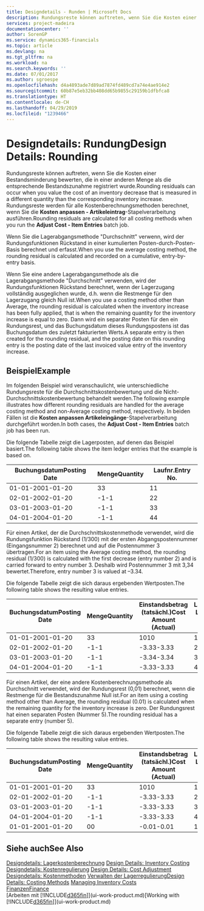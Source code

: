 ```yaml
---
title: Designdetails - Runden | Microsoft Docs
description: Rundungsreste können auftreten, wenn Sie die Kosten einer Bestandsminderung bewerten, die in einer anderen Menge als die entsprechende Bestandszunahme registriert wurde. Rundungsreste werden für alle Kostenberechnungsmethoden berechnet, wenn Sie die **Kosten anpassen - Artikeleintrag**-Stapelverarbeitung ausführen.
services: project-madeira
documentationcenter: ''
author: SorenGP
ms.service: dynamics365-financials
ms.topic: article
ms.devlang: na
ms.tgt_pltfrm: na
ms.workload: na
ms.search.keywords: ''
ms.date: 07/01/2017
ms.author: sgroespe
ms.openlocfilehash: d4a4893ade7d89ad7874fd489cd7a74e4ae914e2
ms.sourcegitcommit: 60b87e5eb32bb408dd65b9855c29159b1dfbfca8
ms.translationtype: HT
ms.contentlocale: de-CH
ms.lasthandoff: 04/29/2019
ms.locfileid: "1239466"
---
```

# <a name="design-details-rounding"></a><span data-ttu-id="2b11d-104">Designdetails: Rundung</span><span class="sxs-lookup"><span data-stu-id="2b11d-104">Design Details: Rounding</span></span>
<span data-ttu-id="2b11d-105">Rundungsreste können auftreten, wenn Sie die Kosten einer Bestandsminderung bewerten, die in einer anderen Menge als die entsprechende Bestandszunahme registriert wurde.</span><span class="sxs-lookup"><span data-stu-id="2b11d-105">Rounding residuals can occur when you value the cost of an inventory decrease that is measured in a different quantity than the corresponding inventory increase.</span></span> <span data-ttu-id="2b11d-106">Rundungsreste werden für alle Kostenberechnungsmethoden berechnet, wenn Sie die **Kosten anpassen - Artikeleintrag**-Stapelverarbeitung ausführen.</span><span class="sxs-lookup"><span data-stu-id="2b11d-106">Rounding residuals are calculated for all costing methods when you run the **Adjust Cost - Item Entries** batch job.</span></span>  

 <span data-ttu-id="2b11d-107">Wenn Sie die Lagerabgangsmethode "Durchschnitt" verwenn, wird der Rundungsfunktionen Rückstand in einer kumulierten Posten-durch-Posten-Basis berechnet und erfasst.</span><span class="sxs-lookup"><span data-stu-id="2b11d-107">When you use the average costing method, the rounding residual is calculated and recorded on a cumulative, entry-by-entry basis.</span></span>  

 <span data-ttu-id="2b11d-108">Wenn Sie eine andere Lagerabgangsmethode als die Lagerabgangsmethode "Durchschnitt" verwenden, wird der Rundungsfunktionen Rückstand berechnet, wenn der Lagerzugang vollständig ausgeglichen wurde, d.h. wenn die Restmenge für den Lagerzugang gleich Null ist.</span><span class="sxs-lookup"><span data-stu-id="2b11d-108">When you use a costing method other than Average, the rounding residual is calculated when the inventory increase has been fully applied, that is when the remaining quantity for the inventory increase is equal to zero.</span></span> <span data-ttu-id="2b11d-109">Dann wird ein separater Posten für den ein Rundungsrest, und das Buchungsdatum dieses Rundungspostens ist das Buchungsdatum des zuletzt fakturierten Werts.</span><span class="sxs-lookup"><span data-stu-id="2b11d-109">A separate entry is then created for the rounding residual, and the posting date on this rounding entry is the posting date of the last invoiced value entry of the inventory increase.</span></span>  

## <a name="example"></a><span data-ttu-id="2b11d-110">Beispiel</span><span class="sxs-lookup"><span data-stu-id="2b11d-110">Example</span></span>  
 <span data-ttu-id="2b11d-111">Im folgenden Beispiel wird veranschaulicht, wie unterschiedliche Rundungsreste für die Durchschnittskostenbewertung und die Nicht-Durchschnittskostenbewertung behandelt werden.</span><span class="sxs-lookup"><span data-stu-id="2b11d-111">The following example illustrates how different rounding residuals are handled for the average costing method and non-Average costing method, respectively.</span></span> <span data-ttu-id="2b11d-112">In beiden Fällen ist die **Kosten anpassen Artikeleingänge**-Stapelverarbeitung durchgeführt worden.</span><span class="sxs-lookup"><span data-stu-id="2b11d-112">In both cases, the **Adjust Cost - Item Entries** batch job has been run.</span></span>  

 <span data-ttu-id="2b11d-113">Die folgende Tabelle zeigt die Lagerposten, auf denen das Beispiel basiert.</span><span class="sxs-lookup"><span data-stu-id="2b11d-113">The following table shows the item ledger entries that the example is based on.</span></span>  

|<span data-ttu-id="2b11d-114">Buchungsdatum</span><span class="sxs-lookup"><span data-stu-id="2b11d-114">Posting Date</span></span>|<span data-ttu-id="2b11d-115">Menge</span><span class="sxs-lookup"><span data-stu-id="2b11d-115">Quantity</span></span>|<span data-ttu-id="2b11d-116">Laufnr.</span><span class="sxs-lookup"><span data-stu-id="2b11d-116">Entry No.</span></span>|  
|------------------|--------------|---------------|  
|<span data-ttu-id="2b11d-117">01-01-20</span><span class="sxs-lookup"><span data-stu-id="2b11d-117">01-01-20</span></span>|<span data-ttu-id="2b11d-118">3</span><span class="sxs-lookup"><span data-stu-id="2b11d-118">3</span></span>|<span data-ttu-id="2b11d-119">1</span><span class="sxs-lookup"><span data-stu-id="2b11d-119">1</span></span>|  
|<span data-ttu-id="2b11d-120">02-01-20</span><span class="sxs-lookup"><span data-stu-id="2b11d-120">02-01-20</span></span>|<span data-ttu-id="2b11d-121">-1</span><span class="sxs-lookup"><span data-stu-id="2b11d-121">-1</span></span>|<span data-ttu-id="2b11d-122">2</span><span class="sxs-lookup"><span data-stu-id="2b11d-122">2</span></span>|  
|<span data-ttu-id="2b11d-123">03-01-20</span><span class="sxs-lookup"><span data-stu-id="2b11d-123">03-01-20</span></span>|<span data-ttu-id="2b11d-124">-1</span><span class="sxs-lookup"><span data-stu-id="2b11d-124">-1</span></span>|<span data-ttu-id="2b11d-125">3</span><span class="sxs-lookup"><span data-stu-id="2b11d-125">3</span></span>|  
|<span data-ttu-id="2b11d-126">04-01-20</span><span class="sxs-lookup"><span data-stu-id="2b11d-126">04-01-20</span></span>|<span data-ttu-id="2b11d-127">-1</span><span class="sxs-lookup"><span data-stu-id="2b11d-127">-1</span></span>|<span data-ttu-id="2b11d-128">4</span><span class="sxs-lookup"><span data-stu-id="2b11d-128">4</span></span>|  

 <span data-ttu-id="2b11d-129">Für einen Artikel, der die Durchschnittskostenmethode verwendet, wird die Rundungsfunktion Rückstand (1/300) mit der ersten Abgangspostennummer (Eingangsnummer 2) berechnet und auf die Postennummer 3 übertragen.</span><span class="sxs-lookup"><span data-stu-id="2b11d-129">For an item using the Average costing method, the rounding residual (1/300) is calculated with the first decrease (entry number 2) and is carried forward to entry number 3.</span></span> <span data-ttu-id="2b11d-130">Deshalb wird Postennummer 3 mit  3,34 bewertet.</span><span class="sxs-lookup"><span data-stu-id="2b11d-130">Therefore, entry number 3 is valued at –3.34.</span></span>  

 <span data-ttu-id="2b11d-131">Die folgende Tabelle zeigt die sich daraus ergebenden Wertposten.</span><span class="sxs-lookup"><span data-stu-id="2b11d-131">The following table shows the resulting value entries.</span></span>  

|<span data-ttu-id="2b11d-132">Buchungsdatum</span><span class="sxs-lookup"><span data-stu-id="2b11d-132">Posting Date</span></span>|<span data-ttu-id="2b11d-133">Menge</span><span class="sxs-lookup"><span data-stu-id="2b11d-133">Quantity</span></span>|<span data-ttu-id="2b11d-134">Einstandsbetrag (tatsächl.)</span><span class="sxs-lookup"><span data-stu-id="2b11d-134">Cost Amount (Actual)</span></span>|<span data-ttu-id="2b11d-135">Lagerposten Laufnr.</span><span class="sxs-lookup"><span data-stu-id="2b11d-135">Item Ledger Entry No.</span></span>|<span data-ttu-id="2b11d-136">Laufnr.</span><span class="sxs-lookup"><span data-stu-id="2b11d-136">Entry No.</span></span>|  
|------------------|--------------|----------------------------|---------------------------|---------------|  
|<span data-ttu-id="2b11d-137">01-01-20</span><span class="sxs-lookup"><span data-stu-id="2b11d-137">01-01-20</span></span>|<span data-ttu-id="2b11d-138">3</span><span class="sxs-lookup"><span data-stu-id="2b11d-138">3</span></span>|<span data-ttu-id="2b11d-139">10</span><span class="sxs-lookup"><span data-stu-id="2b11d-139">10</span></span>|<span data-ttu-id="2b11d-140">1</span><span class="sxs-lookup"><span data-stu-id="2b11d-140">1</span></span>|<span data-ttu-id="2b11d-141">1</span><span class="sxs-lookup"><span data-stu-id="2b11d-141">1</span></span>|  
|<span data-ttu-id="2b11d-142">02-01-20</span><span class="sxs-lookup"><span data-stu-id="2b11d-142">02-01-20</span></span>|<span data-ttu-id="2b11d-143">-1</span><span class="sxs-lookup"><span data-stu-id="2b11d-143">-1</span></span>|<span data-ttu-id="2b11d-144">-3.33</span><span class="sxs-lookup"><span data-stu-id="2b11d-144">-3.33</span></span>|<span data-ttu-id="2b11d-145">2</span><span class="sxs-lookup"><span data-stu-id="2b11d-145">2</span></span>|<span data-ttu-id="2b11d-146">2</span><span class="sxs-lookup"><span data-stu-id="2b11d-146">2</span></span>|  
|<span data-ttu-id="2b11d-147">03-01-20</span><span class="sxs-lookup"><span data-stu-id="2b11d-147">03-01-20</span></span>|<span data-ttu-id="2b11d-148">-1</span><span class="sxs-lookup"><span data-stu-id="2b11d-148">-1</span></span>|<span data-ttu-id="2b11d-149">-3.34</span><span class="sxs-lookup"><span data-stu-id="2b11d-149">-3.34</span></span>|<span data-ttu-id="2b11d-150">3</span><span class="sxs-lookup"><span data-stu-id="2b11d-150">3</span></span>|<span data-ttu-id="2b11d-151">3</span><span class="sxs-lookup"><span data-stu-id="2b11d-151">3</span></span>|  
|<span data-ttu-id="2b11d-152">04-01-20</span><span class="sxs-lookup"><span data-stu-id="2b11d-152">04-01-20</span></span>|<span data-ttu-id="2b11d-153">-1</span><span class="sxs-lookup"><span data-stu-id="2b11d-153">-1</span></span>|<span data-ttu-id="2b11d-154">-3.33</span><span class="sxs-lookup"><span data-stu-id="2b11d-154">-3.33</span></span>|<span data-ttu-id="2b11d-155">4</span><span class="sxs-lookup"><span data-stu-id="2b11d-155">4</span></span>|<span data-ttu-id="2b11d-156">4</span><span class="sxs-lookup"><span data-stu-id="2b11d-156">4</span></span>|  

 <span data-ttu-id="2b11d-157">Für einen Artikel, der eine andere Kostenberechnungsmethode als Durchschnitt verwendet, wird der Rundungsrest (0,01) berechnet, wenn die Restmenge für die Bestandszunahme Null ist.</span><span class="sxs-lookup"><span data-stu-id="2b11d-157">For an item using a costing method other than Average, the rounding residual (0.01) is calculated when the remaining quantity for the inventory increase is zero.</span></span> <span data-ttu-id="2b11d-158">Der Rundungsrest hat einen separaten Posten (Nummer 5).</span><span class="sxs-lookup"><span data-stu-id="2b11d-158">The rounding residual has a separate entry (number 5).</span></span>  

 <span data-ttu-id="2b11d-159">Die folgende Tabelle zeigt die sich daraus ergebenden Wertposten.</span><span class="sxs-lookup"><span data-stu-id="2b11d-159">The following table shows the resulting value entries.</span></span>  

|<span data-ttu-id="2b11d-160">Buchungsdatum</span><span class="sxs-lookup"><span data-stu-id="2b11d-160">Posting Date</span></span>|<span data-ttu-id="2b11d-161">Menge</span><span class="sxs-lookup"><span data-stu-id="2b11d-161">Quantity</span></span>|<span data-ttu-id="2b11d-162">Einstandsbetrag (tatsächl.)</span><span class="sxs-lookup"><span data-stu-id="2b11d-162">Cost Amount (Actual)</span></span>|<span data-ttu-id="2b11d-163">Lagerposten Laufnr.</span><span class="sxs-lookup"><span data-stu-id="2b11d-163">Item Ledger Entry No.</span></span>|<span data-ttu-id="2b11d-164">Laufnr.</span><span class="sxs-lookup"><span data-stu-id="2b11d-164">Entry No.</span></span>|  
|------------------|--------------|----------------------------|---------------------------|---------------|  
|<span data-ttu-id="2b11d-165">01-01-20</span><span class="sxs-lookup"><span data-stu-id="2b11d-165">01-01-20</span></span>|<span data-ttu-id="2b11d-166">3</span><span class="sxs-lookup"><span data-stu-id="2b11d-166">3</span></span>|<span data-ttu-id="2b11d-167">10</span><span class="sxs-lookup"><span data-stu-id="2b11d-167">10</span></span>|<span data-ttu-id="2b11d-168">1</span><span class="sxs-lookup"><span data-stu-id="2b11d-168">1</span></span>|<span data-ttu-id="2b11d-169">1</span><span class="sxs-lookup"><span data-stu-id="2b11d-169">1</span></span>|  
|<span data-ttu-id="2b11d-170">02-01-20</span><span class="sxs-lookup"><span data-stu-id="2b11d-170">02-01-20</span></span>|<span data-ttu-id="2b11d-171">-1</span><span class="sxs-lookup"><span data-stu-id="2b11d-171">-1</span></span>|<span data-ttu-id="2b11d-172">-3.33</span><span class="sxs-lookup"><span data-stu-id="2b11d-172">-3.33</span></span>|<span data-ttu-id="2b11d-173">2</span><span class="sxs-lookup"><span data-stu-id="2b11d-173">2</span></span>|<span data-ttu-id="2b11d-174">2</span><span class="sxs-lookup"><span data-stu-id="2b11d-174">2</span></span>|  
|<span data-ttu-id="2b11d-175">03-01-20</span><span class="sxs-lookup"><span data-stu-id="2b11d-175">03-01-20</span></span>|<span data-ttu-id="2b11d-176">-1</span><span class="sxs-lookup"><span data-stu-id="2b11d-176">-1</span></span>|<span data-ttu-id="2b11d-177">-3.33</span><span class="sxs-lookup"><span data-stu-id="2b11d-177">-3.33</span></span>|<span data-ttu-id="2b11d-178">3</span><span class="sxs-lookup"><span data-stu-id="2b11d-178">3</span></span>|<span data-ttu-id="2b11d-179">3</span><span class="sxs-lookup"><span data-stu-id="2b11d-179">3</span></span>|  
|<span data-ttu-id="2b11d-180">04-01-20</span><span class="sxs-lookup"><span data-stu-id="2b11d-180">04-01-20</span></span>|<span data-ttu-id="2b11d-181">-1</span><span class="sxs-lookup"><span data-stu-id="2b11d-181">-1</span></span>|<span data-ttu-id="2b11d-182">-3.33</span><span class="sxs-lookup"><span data-stu-id="2b11d-182">-3.33</span></span>|<span data-ttu-id="2b11d-183">4</span><span class="sxs-lookup"><span data-stu-id="2b11d-183">4</span></span>|<span data-ttu-id="2b11d-184">4</span><span class="sxs-lookup"><span data-stu-id="2b11d-184">4</span></span>|  
|<span data-ttu-id="2b11d-185">01-01-20</span><span class="sxs-lookup"><span data-stu-id="2b11d-185">01-01-20</span></span>|<span data-ttu-id="2b11d-186">0</span><span class="sxs-lookup"><span data-stu-id="2b11d-186">0</span></span>|<span data-ttu-id="2b11d-187">-0.01</span><span class="sxs-lookup"><span data-stu-id="2b11d-187">-0.01</span></span>|<span data-ttu-id="2b11d-188">1</span><span class="sxs-lookup"><span data-stu-id="2b11d-188">1</span></span>|<span data-ttu-id="2b11d-189">5</span><span class="sxs-lookup"><span data-stu-id="2b11d-189">5</span></span>|  

## <a name="see-also"></a><span data-ttu-id="2b11d-190">Siehe auch</span><span class="sxs-lookup"><span data-stu-id="2b11d-190">See Also</span></span>  
 <span data-ttu-id="2b11d-191">[Designdetails: Lagerkostenberechnung](design-details-inventory-costing.md) </span><span class="sxs-lookup"><span data-stu-id="2b11d-191">[Design Details: Inventory Costing](design-details-inventory-costing.md) </span></span>  
 <span data-ttu-id="2b11d-192">[Designdetails: Kostenregulierung](design-details-cost-adjustment.md) </span><span class="sxs-lookup"><span data-stu-id="2b11d-192">[Design Details: Cost Adjustment](design-details-cost-adjustment.md) </span></span>  
 <span data-ttu-id="2b11d-193">[Designdetails: Kostenmethoden](design-details-costing-methods.md) [Verwalten der Lagerregulierung](finance-manage-inventory-costs.md)</span><span class="sxs-lookup"><span data-stu-id="2b11d-193">[Design Details: Costing Methods](design-details-costing-methods.md) [Managing Inventory Costs](finance-manage-inventory-costs.md)</span></span>  
 [<span data-ttu-id="2b11d-194">Finanzen</span><span class="sxs-lookup"><span data-stu-id="2b11d-194">Finance</span></span>](finance.md)  
 <span data-ttu-id="2b11d-195">[Arbeiten mit [!INCLUDE[d365fin](includes/d365fin_md.md)]](ui-work-product.md)</span><span class="sxs-lookup"><span data-stu-id="2b11d-195">[Working with [!INCLUDE[d365fin](includes/d365fin_md.md)]](ui-work-product.md)</span></span>

